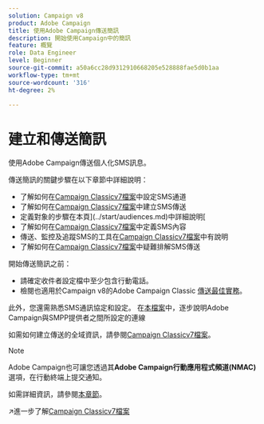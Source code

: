```yaml
---
solution: Campaign v8
product: Adobe Campaign
title: 使用Adobe Campaign傳送簡訊
description: 開始使用Campaign中的簡訊
feature: 概覽
role: Data Engineer
level: Beginner
source-git-commit: a50a6cc28d9312910668205e528888fae5d0b1aa
workflow-type: tm+mt
source-wordcount: '316'
ht-degree: 2%

---
```


# 建立和傳送簡訊

使用Adobe Campaign傳送個人化SMS訊息。

傳送簡訊的關鍵步驟在以下章節中詳細說明：

* 了解如何在[Campaign Classicv7檔案](https://experienceleague.adobe.com/docs/campaign-classic/using/sending-messages/sending-messages-on-mobiles/sms-set-up.html?lang=en#sending-messages)中設定SMS通道
* 了解如何在[Campaign Classicv7檔案](https://experienceleague.adobe.com/docs/campaign-classic/using/sending-messages/sending-messages-on-mobiles/sms-create.html?lang=en#sending-messages)中建立SMS傳送
* 定義對象的步驟在本頁](../start/audiences.md)中詳細說明[
* 了解如何在[Campaign Classicv7檔案](https://experienceleague.adobe.com/docs/campaign-classic/using/sending-messages/sending-messages-on-mobiles/sms-create.html?lang=en#defining-the-sms-content)中定義SMS內容
* 傳送、監控及追蹤SMS的工具在[Campaign Classicv7檔案](https://experienceleague.adobe.com/docs/campaign-classic/using/sending-messages/sending-messages-on-mobiles/sms-send.html?lang=en#sending-messages)中有說明
* 了解如何在[Campaign Classicv7檔案](https://experienceleague.adobe.com/docs/campaign-classic/using/sending-messages/sending-messages-on-mobiles/troubleshooting-sms.html?lang=en#sending-messages)中疑難排解SMS傳送

開始傳送簡訊之前：

* 請確定收件者設定檔中至少包含行動電話。
* 檢閱也適用於Campaign v8的Adobe Campaign Classic [傳送最佳實務](https://experienceleague.adobe.com/docs/campaign-classic/using/sending-messages/key-steps-when-creating-a-delivery/delivery-bestpractices/delivery-best-practices.html?lang=en#sending-messages)。

此外，您還需熟悉SMS通訊協定和設定。 在[本檔案](https://experienceleague.adobe.com/docs/campaign-classic/using/sending-messages/sending-messages-on-mobiles/sms-protocol.html?lang=en#sending-messages)中，逐步說明Adobe Campaign與SMPP提供者之間所設定的連線

如需如何建立傳送的全域資訊，請參閱[Campaign Classicv7檔案](https://experienceleague.adobe.com/docs/campaign-classic/using/sending-messages/key-steps-when-creating-a-delivery/steps-about-delivery-creation-steps.html?lang=en#sending-messages)。

>[!NOTE]
>
>Adobe Campaign也可讓您透過其&#x200B;**Adobe Campaign行動應用程式頻道(NMAC)**&#x200B;選項，在行動終端上提交通知。
> 
>如需詳細資訊，請參閱[本章節](push.md)。

:arrow_upper_right:進一步了解[Campaign Classicv7檔案](https://experienceleague.adobe.com/docs/campaign-classic/using/sending-messages/sending-messages-on-mobiles/sms-channel.html)
